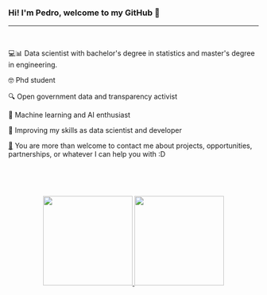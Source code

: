 <h3><strong>Hi! I&#39;m Pedro, welcome to my GitHub 👋</strong></h3>

----------------------

<p>&nbsp;</p>

<p>💻📊 Data scientist with bachelor&#39;s degree in statistics and master&#39;s degree in engineering.</p>

<p>🤓 Phd student</p>

<p>🔍 Open government data and transparency activist</p>

<p>🤖 Machine learning and AI enthusiast</p>

<p>🚀 Improving my skills as data scientist and developer</p>

<p><a href="mailto:pedropberger@gmail.com">📧</a> You are more than welcome to contact me about projects, opportunities, partnerships, or whatever I can help you with :D</p>


<p>&nbsp;</p>


<p>&nbsp;</p>

<div align="center">
  <a href="https://github.com/pedropberger">
  <img height="180em" src="https://github-readme-stats.vercel.app/api?username=pedropberger&show_icons=true&theme=gruvbox&include_all_commits=true&count_private=true&rank_icon=github"/>
  <img height="180em" src="https://github-readme-stats.vercel.app/api/top-langs/?username=pedropberger&layout=compact&langs_count=7&theme=gruvbox"/>
</div>
